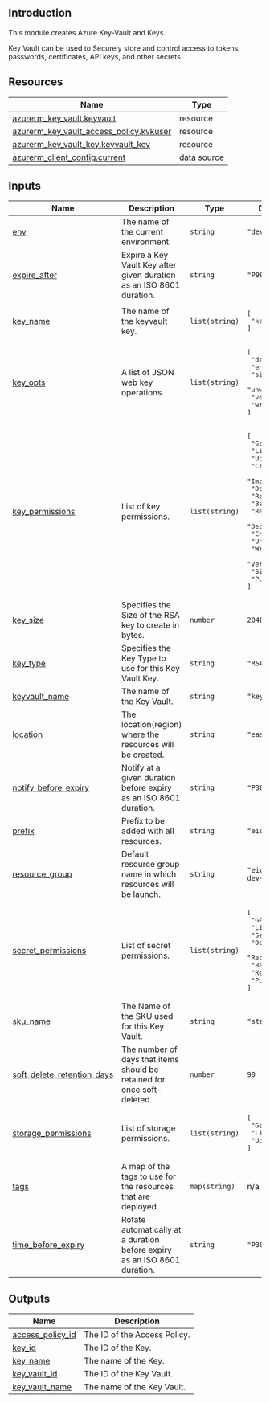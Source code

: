 <!-- BEGIN_TF_DOCS -->
## Introduction

This module creates Azure Key-Vault and Keys.

Key Vault can be used to Securely store and control access to tokens, passwords, certificates, API keys, and other secrets.


## Resources

| Name | Type |
|------|------|
| [azurerm_key_vault.keyvault](https://registry.terraform.io/providers/hashicorp/azurerm/latest/docs/resources/key_vault) | resource |
| [azurerm_key_vault_access_policy.kvkuser](https://registry.terraform.io/providers/hashicorp/azurerm/latest/docs/resources/key_vault_access_policy) | resource |
| [azurerm_key_vault_key.keyvault_key](https://registry.terraform.io/providers/hashicorp/azurerm/latest/docs/resources/key_vault_key) | resource |
| [azurerm_client_config.current](https://registry.terraform.io/providers/hashicorp/azurerm/latest/docs/data-sources/client_config) | data source |

## Inputs

| Name | Description | Type | Default | Required |
|------|-------------|------|---------|:--------:|
| <a name="input_env"></a> [env](#input\_env) | The name of the current environment. | `string` | `"dev"` | no |
| <a name="input_expire_after"></a> [expire\_after](#input\_expire\_after) | Expire a Key Vault Key after given duration as an ISO 8601 duration. | `string` | `"P90D"` | no |
| <a name="input_key_name"></a> [key\_name](#input\_key\_name) | The name of the keyvault key. | `list(string)` | <pre>[<br>  "key01"<br>]</pre> | no |
| <a name="input_key_opts"></a> [key\_opts](#input\_key\_opts) | A list of JSON web key operations. | `list(string)` | <pre>[<br>  "decrypt",<br>  "encrypt",<br>  "sign",<br>  "unwrapKey",<br>  "verify",<br>  "wrapKey"<br>]</pre> | no |
| <a name="input_key_permissions"></a> [key\_permissions](#input\_key\_permissions) | List of key permissions. | `list(string)` | <pre>[<br>  "Get",<br>  "List",<br>  "Update",<br>  "Create",<br>  "Import",<br>  "Delete",<br>  "Recover",<br>  "Backup",<br>  "Restore",<br>  "Decrypt",<br>  "Encrypt",<br>  "UnwrapKey",<br>  "WrapKey",<br>  "Verify",<br>  "Sign",<br>  "Purge"<br>]</pre> | no |
| <a name="input_key_size"></a> [key\_size](#input\_key\_size) | Specifies the Size of the RSA key to create in bytes. | `number` | `2048` | no |
| <a name="input_key_type"></a> [key\_type](#input\_key\_type) | Specifies the Key Type to use for this Key Vault Key. | `string` | `"RSA"` | no |
| <a name="input_keyvault_name"></a> [keyvault\_name](#input\_keyvault\_name) | The name of the Key Vault. | `string` | `"keyVault01"` | no |
| <a name="input_location"></a> [location](#input\_location) | The location(region) where the resources will be created. | `string` | `"eastus"` | no |
| <a name="input_notify_before_expiry"></a> [notify\_before\_expiry](#input\_notify\_before\_expiry) | Notify at a given duration before expiry as an ISO 8601 duration. | `string` | `"P30D"` | no |
| <a name="input_prefix"></a> [prefix](#input\_prefix) | Prefix to be added with all resources. | `string` | `"eic"` | no |
| <a name="input_resource_group"></a> [resource\_group](#input\_resource\_group) | Default resource group name in which resources will be launch. | `string` | `"eic-portal-dev-rg"` | no |
| <a name="input_secret_permissions"></a> [secret\_permissions](#input\_secret\_permissions) | List of secret permissions. | `list(string)` | <pre>[<br>  "Get",<br>  "List",<br>  "Set",<br>  "Delete",<br>  "Recover",<br>  "Backup",<br>  "Restore",<br>  "Purge"<br>]</pre> | no |
| <a name="input_sku_name"></a> [sku\_name](#input\_sku\_name) | The Name of the SKU used for this Key Vault. | `string` | `"standard"` | no |
| <a name="input_soft_delete_retention_days"></a> [soft\_delete\_retention\_days](#input\_soft\_delete\_retention\_days) | The number of days that items should be retained for once soft-deleted. | `number` | `90` | no |
| <a name="input_storage_permissions"></a> [storage\_permissions](#input\_storage\_permissions) | List of storage permissions. | `list(string)` | <pre>[<br>  "Get",<br>  "List",<br>  "Update"<br>]</pre> | no |
| <a name="input_tags"></a> [tags](#input\_tags) | A map of the tags to use for the resources that are deployed. | `map(string)` | n/a | yes |
| <a name="input_time_before_expiry"></a> [time\_before\_expiry](#input\_time\_before\_expiry) | Rotate automatically at a duration before expiry as an ISO 8601 duration. | `string` | `"P30D"` | no |

## Outputs

| Name | Description |
|------|-------------|
| <a name="output_access_policy_id"></a> [access\_policy\_id](#output\_access\_policy\_id) | The ID of the Access Policy. |
| <a name="output_key_id"></a> [key\_id](#output\_key\_id) | The ID of the Key. |
| <a name="output_key_name"></a> [key\_name](#output\_key\_name) | The name of the Key. |
| <a name="output_key_vault_id"></a> [key\_vault\_id](#output\_key\_vault\_id) | The ID of the Key Vault. |
| <a name="output_key_vault_name"></a> [key\_vault\_name](#output\_key\_vault\_name) | The name of the Key Vault. |
<!-- END_TF_DOCS -->